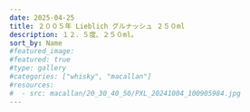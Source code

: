 ```yaml
---
date: 2025-04-25
title: ２００５年 Lieblich グルナッシュ ２５０ml
description: １２．５度、２５０ml。
sort_by: Name
#featured_image: 
#featured: true
#type: gallery
#categories: ["whisky", "macallan"]
#resources:
#  - src: macallan/20_30_40_50/PXL_20241004_100905984.jpg
---
```

